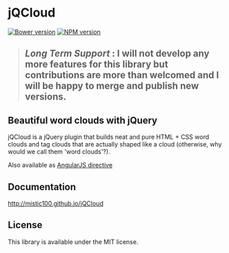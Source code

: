 # jQCloud

[![Bower version](https://img.shields.io/bower/v/jqcloud2.svg?style=flat-square)](http://mistic100.github.io/jQCloud)
[![NPM version](https://img.shields.io/npm/v/jqcloud2.svg?style=flat-square)](https://www.npmjs.com/package/jqcloud2)

> ## _Long Term Support_ : I will not develop any more features for this library but contributions are more than welcomed and I will be happy to merge and publish new versions.

## Beautiful word clouds with jQuery

jQCloud is a jQuery plugin that builds neat and pure HTML + CSS word clouds and tag clouds that are actually shaped like a cloud (otherwise, why would we call them 'word clouds'?).

Also available as [AngularJS directive](https://github.com/mistic100/angular-jqcloud)

## Documentation

http://mistic100.github.io/jQCloud

## License
This library is available under the MIT license.
